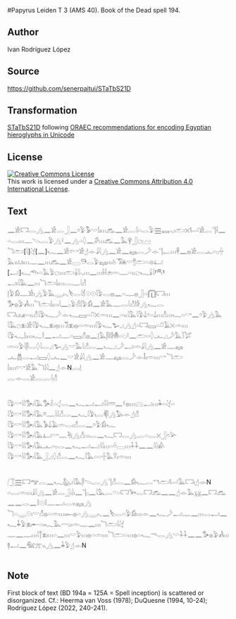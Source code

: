 #Papyrus Leiden T 3 (AMS 40). Book of the Dead spell 194.

## Author 

Ivan Rodríguez López

## Source 

https://github.com/senerpaitui/STaTbS21D

## Transformation 

[STaTbS21D](https://senerpaitui.github.io/STaTbS21D/) following [ORAEC recommendations for encoding Egyptian hieroglyphs in Unicode](https://github.com/oraec/recommendations-encoding-hieroglyphs)

## License 

<a rel="license" href="http://creativecommons.org/licenses/by/4.0/"><img alt="Creative Commons License" style="border-width:0" src="https://i.creativecommons.org/l/by/4.0/88x31.png" /></a><br />This work is licensed under a <a rel="license" href="http://creativecommons.org/licenses/by/4.0/">Creative Commons Attribution 4.0 International License</a>.

## Text 

<hiero>𓈖𓀀𓉐𓂋𓂻𓈖𓀀𓐛𓃀𓈖𓏌𓅱𓅣𓎟𓌃𓏤𓏥𓃹𓈖𓀀𓐛𓇋𓏏𓂋𓅱𓈗𓈘𓈅𓏤𓂧𓏴𓂡𓀀𓐛𓊹𓌢𓈖𓏏𓂋𓏥𓊃𓌫𓐛𓅱𓂻𓍲𓈖𓂻𓏏𓆭𓈖𓀔𓏥𓃹𓈖𓅓𓋁𓃀𓐎𓈉<br>
<rubrum>𓆓𓂧[𓇋]𓋔[𓈖]𓆑𓈖𓀀𓏌𓎡𓀀</rubrum>𓊨𓁹𓇍𓇋𓂻𓈖𓀀𓈖𓈐𓂋𓌳𓁹𓊹𓉻𓏥𓋹𓈖𓐍𓀀𓐛𓊵𓏏𓊪𓏶𓅓𓏭𓂓𓏤𓏥𓊃𓈖𓏥𓃹𓈖𓀀𓈀𓇥𓂋𓅱𓈐𓏥𓊸𓃝𓏤𓎟𓊽𓂧𓏏𓊖𓂞<br>
[𓂝]𓆑𓆞𓏏𓅓𓅱𓐎𓏥𓂧𓏇𓇋𓈅𓏥𓈖𓏥𓌢𓌢𓂉𓏛𓊃𓏏𓏭𓐎𓆑𓏇𓇋⸢𓄪⸣𓂝𓏤𓇋𓅓𓈖𓏥<rubrum>𓆓𓂧𓌃𓏤𓏥</rubrum>𓂋𓊃𓇋𓁐<br>
𓊤𓅱𓀁𓊃𓀀𓏤𓂻𓅱𓅓𓇾𓏤𓈅𓌸𓂋𓇋𓆴𓇳𓇳𓇋𓅱𓂋𓐍𓈖𓏏𓊃𓐍𓃀𓏏𓉧𓉐𓏥<br>
𓅜𓐍𓅱𓀻𓏥<rubrum>𓆓𓂧𓌃𓏤𓏥</rubrum>𓇋𓈖𓊪𓅱𓁢𓌃𓅱𓀁𓈖𓀀𓅓𓊃𓂋𓇋𓀭𓀙𓂻𓆑𓂋<br>
𓉐𓏤𓃭𓏏𓏭𓀭𓇋𓅱𓆑𓌳𓁹𓆑𓈙𓏏𓍔𓏴𓏛𓏥𓈖𓏏𓏭𓇋𓅓𓇋𓅱𓍑𓏌𓏏𓍑𓏥𓀭𓏥𓆑𓏏𓎡𓈖𓏌𓅱𓂻𓅓<br>
𓇋𓅓𓐎𓁷𓏤𓀀𓇋𓅱𓆑𓁷𓏤𓐍𓏥𓀢𓁷𓏤𓐍𓏏𓏛𓏥𓇋𓅱𓆑𓅧𓈎𓂻𓊨𓏏𓉐𓈙𓏏𓍔𓄿𓏴𓏛𓏥<br>
𓇋𓅱𓆑𓌃𓏤𓏥𓆑𓎛𓈖𓂝𓊃𓏏𓈙𓀭𓐍𓈖𓊤𓅓𓋴𓀙𓄟𓏏𓆇𓍲𓈖𓂧𓏏𓆭𓂜𓈎𓌳𓅓𓍘𓅯<br>
𓏛𓏏𓅱𓇋𓋴𓂋𓆭𓇋𓂋𓈎𓅧𓂻𓎟𓅓𓇋𓀭𓂋𓈖𓆑𓈎𓌳𓂝𓏛𓇍𓇋𓂻𓈖𓀀𓊃𓈐<br>
𓂜𓆣𓂋𓂝𓈙𓆭𓂜𓈖𓎟𓀀𓇍𓇋𓂻𓈖𓀀𓊃𓈐𓂋𓌳𓁹𓄤𓏤𓏛𓏥𓎡<rubrum>𓆓𓂧</rubrum><br>
<rubrum>𓌃𓏤𓏥</rubrum>𓏌𓎡𓀀𓅓<rubrum>𓆓𓌃𓇋</rubrum>𓈖𓊨𓁹N𓐙𓊤<br>
𓐛𓁹𓂋𓀀𓐛𓐛𓇋𓀭<br>
<br>
<br>
<rubrum>𓇋𓅱𓎡𓇋𓇋𓅜𓏤𓇋𓅓</rubrum>𓅜𓏤𓌉𓏏𓋑𓂋𓈖𓆑𓂝𓂝𓇋𓇋𓏠𓈖𓍊𓐍𓏥𓈍𓂝𓏥𓇓𓏏𓋔𓏏<br>
<rubrum>𓇋𓅱𓎡𓇋𓇋𓅜𓏤𓇋𓅓</rubrum>𓎼𓊃𓇋𓇋𓀭𓂋𓈖𓆑𓇋𓅱𓏤𓐛𓌞𓋴𓂻𓅃𓁹𓊨𓀭<br>
<rubrum>𓇋𓅱𓎡𓇋𓇋𓅜𓏤𓇋𓅓</rubrum>𓅥𓍑𓄿𓏛𓂋𓏤𓀭𓂋𓈖𓏌𓅱𓀁𓆑<br>
<rubrum>𓇋𓅱𓎡𓇋𓇋𓅜𓏤𓇋𓅓</rubrum>𓂞𓎡𓊃𓀓𓂻𓀭𓏥𓂋𓈖𓆑𓉐𓂋𓂻𓐛𓏏𓐛𓏴𓃀𓏌𓅪<br>
<rubrum>𓇋𓅱𓎡𓇋𓇋𓅜𓏤𓇋𓅓</rubrum>𓊵𓏏𓊪𓂋𓈖𓆑𓂝𓂝𓇋𓇋𓏥𓏏𓏐𓈀𓏥𓇑𓇑𓈖𓈖𓇋𓇋𓀉<br>
<rubrum>𓇋𓅱𓎡𓇋𓇋𓅜𓏤𓇋𓅓</rubrum>𓃀𓈎𓆭𓀭𓂋𓈖𓆑𓇋𓅓𓏏𓏏𓏶𓅓𓎃𓏤𓏛𓏥<br>
<br>
<br>
𓃂𓈗𓉐<rubrum>𓅠𓐛𓈖𓆑𓅽𓏤𓇋𓅓</rubrum>𓋴𓌫𓐛𓂻𓊹𓀭𓂋𓈖𓀁𓆑𓐛𓎔𓂧𓂡𓅓𓉐𓏤𓊨𓁹N<br>
𓏏𓐙𓏛𓏥𓇍𓇋𓂻𓈖𓀀𓂋𓃀𓏤𓍛𓏤𓈖𓊹𓊪𓈖𓇋𓅓𓐛𓎺𓏏𓉐𓅨𓂋𓉐𓃹𓈖𓈖𓊨𓁹𓅓𓄚𓈖𓉐𓃹𓈖𓈖𓂋𓈖𓎛𓇳𓎛𓊃𓂝𓂋𓏭𓈐𓂻<br>
𓆓𓏏𓇾𓇳𓏤𓎟𓀭𓐍𓏏𓏛𓏥𓆱𓐍𓏏𓂻𓇾𓏤𓈅𓈖𓌸𓂋𓏏𓅱𓀁𓏥𓁹𓈖𓆑𓌳𓂝𓊃𓈖𓏥𓂋𓂝𓈖𓆑𓇓𓅱𓁷𓏤𓄡𓏏𓏤𓆑𓅓𓂺𓏤𓏛𓊃𓈖𓏥<rubrum>𓆓𓂧𓇋𓋔</rubrum><br>
<rubrum>𓊃𓈖𓊃𓏥</rubrum>𓇋𓐩𓁷𓏤𓏥𓏏𓈖𓏥𓎟𓅱𓏥𓐍𓏏𓏛𓏥<rubrum>𓆓𓂧𓏏𓏥𓐍𓏏𓆑𓄭𓂋𓂻𓎟𓇑𓇑𓈖𓈖</rubrum>𓅜𓐍𓅱𓀻𓏥𓊢𓂝𓈖𓅕𓊄𓏭𓂻𓈖𓇓𓅱𓊨𓁹N<br>
<br></hiero>

## Note 

First block of text (BD 194a = 125A = Spell inception) is scattered or disorganized. Cf.: Heerma van Voss (1978); DuQuesne (1994, 10-24); Rodríguez López (2022, 240-241).
